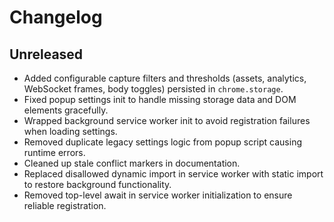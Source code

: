 # Changelog

## Unreleased
- Added configurable capture filters and thresholds (assets, analytics, WebSocket frames, body toggles) persisted in `chrome.storage`.
- Fixed popup settings init to handle missing storage data and DOM elements gracefully.
- Wrapped background service worker init to avoid registration failures when loading settings.
- Removed duplicate legacy settings logic from popup script causing runtime errors.
- Cleaned up stale conflict markers in documentation.
- Replaced disallowed dynamic import in service worker with static import to restore background functionality.
- Removed top-level await in service worker initialization to ensure reliable registration.
